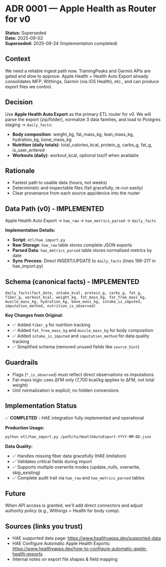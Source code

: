 # ADR 0001 — Apple Health as Router for v0

**Status:** Superseded  
**Date:** 2025-09-02  
**Superseded:** 2025-09-24 (Implementation completed)

## Context
We need a reliable ingest path now. TrainingPeaks and Garmin APIs are gated and slow to approve. Apple Health + Health Auto Export already consolidates MFP, Withings, Garmin (via iOS Health), etc., and can produce export files we control.

## Decision
Use **Apple Health Auto Export** as the primary ETL router for v0. We will parse the export (zip/folder), normalize 3 data families, and load to Postgres staging → `daily_facts`:
- **Body composition**: weight_kg, fat_mass_kg, lean_mass_kg, hydration_kg, bone_mass_kg
- **Nutrition (daily totals)**: total_calories_kcal, protein_g, carbs_g, fat_g, is_user_entered
- **Workouts (daily)**: workout_kcal, optional tss/if when available

## Rationale
- Fastest path to usable data (hours, not weeks)
- Deterministic and inspectable files (fail gracefully, re-run easily)
- Clear provenance from each source app/device into the router

## Data Path (v0) - IMPLEMENTED
Apple Health Auto Export → `hae_raw` → `hae_metrics_parsed` → `daily_facts`

**Implementation Details:**
- **Script**: `etl/hae_import.py`
- **Raw Storage**: `hae_raw` table stores complete JSON exports
- **Parsed Data**: `hae_metrics_parsed` table stores normalized metrics by date
- **Sync Process**: Direct INSERT/UPDATE to `daily_facts` (lines 196-217 in hae_import.py)

## Schema (canonical facts) - IMPLEMENTED
`daily_facts(fact_date, intake_kcal, protein_g, carbs_g, fat_g, fiber_g, workout_kcal, weight_kg, fat_mass_kg, fat_free_mass_kg, muscle_mass_kg, hydration_kg, bone_mass_kg, intake_is_imputed, imputation_method, nutrition_is_observed)`

**Key Changes from Original:**
- ✅ Added `fiber_g` for nutrition tracking
- ✅ Added `fat_free_mass_kg` and `muscle_mass_kg` for body composition
- ✅ Added `intake_is_imputed` and `imputation_method` for data quality tracking
- ✅ Simplified schema (removed unused fields like `source_hint`)

## Guardrails
- Flags (`*_is_observed`) must reflect direct observations vs imputations
- Fat-mass logic uses ΔFM only (7,700 kcal/kg applies to ΔFM, not total weight)
- Unit normalization is explicit; no hidden conversions

## Implementation Status
✅ **COMPLETED** - HAE integration fully implemented and operational

**Production Usage:**
```bash
python etl/hae_import.py /path/to/HealthAutoExport-YYYY-MM-DD.json
```

**Data Quality:**
- ✅ Handles missing fiber data gracefully (HAE limitation)
- ✅ Validates critical fields during import
- ✅ Supports multiple overwrite modes (update_nulls, overwrite, skip_existing)
- ✅ Complete audit trail via `hae_raw` and `hae_metrics_parsed` tables

## Future
When API access is granted, we'll add direct connectors and adjust authority policy (e.g., Withings > Health for body comp).

## Sources (links you trust)
- HAE supported data page: https://www.healthyapps.dev/supported-data
- HAE Configure Automatic Apple Health Exports: https://www.healthyapps.dev/how-to-configure-automatic-apple-health-exports
- Internal notes on export file shapes & field mapping
